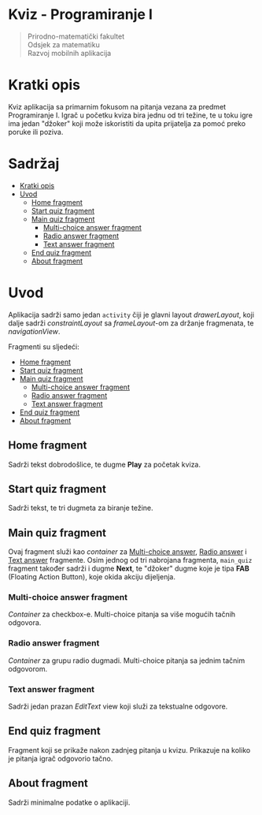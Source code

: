 # Kviz - Programiranje I

> Prirodno-matematički fakultet\
> Odsjek za matematiku\
> Razvoj mobilnih aplikacija

# Kratki opis

Kviz aplikacija sa primarnim fokusom na pitanja vezana za predmet Programiranje I.
Igrač u početku kviza bira jednu od tri težine, te u toku igre ima jedan "džoker" koji može iskoristiti
da upita prijatelja za pomoć preko poruke ili poziva.

# Sadržaj

  - [Kratki opis](#kratki-opis)
  - [Uvod](#uvod)
    - [Home fragment](#home-fragment)
    - [Start quiz fragment](#start-quiz-fragment)
    - [Main quiz fragment](#main-quiz-fragment)
      - [Multi-choice answer fragment](#multi-choice-answer-fragment)
      - [Radio answer fragment](#radio-answer-fragment)
      - [Text answer fragment](#text-answer-fragment)
    - [End quiz fragment](#end-quiz-fragment)
    - [About fragment](#about-fragment)


# Uvod 

Aplikacija sadrži samo jedan `activity` čiji je glavni layout *drawerLayout*, koji dalje sadrži *constraintLayout* sa *frameLayout*-om za držanje fragmenata, te *navigationView*.

Fragmenti su sljedeći:
  - [Home fragment](#home-fragment)
  - [Start quiz fragment](#start-quiz-fragment)
  - [Main quiz fragment](#main-quiz-fragment)
    - [Multi-choice answer fragment](#multi-choice-answer-fragment)
    - [Radio answer fragment](#radio-answer-fragment)
    - [Text answer fragment](#text-answer-fragment)
  - [End quiz fragment](#end-quiz-fragment)
  - [About fragment](#about-fragment)



## Home fragment

Sadrži tekst dobrodošlice, te dugme **Play** za početak kviza.

## Start quiz fragment

Sadrži tekst, te tri dugmeta za biranje težine.

## Main quiz fragment

Ovaj fragment služi kao *container* za 
[Multi-choice answer](#multi-choice-answer-fragment), 
[Radio answer](#radio-answer-fragment) i 
[Text answer](#text-answer-fragment) fragmente. Osim jednog od tri nabrojana fragmenta, `main_quiz` fragment također sadrži i dugme **Next**, te "džoker" dugme koje je tipa **FAB** (Floating Action Button), koje okida akciju dijeljenja.

### Multi-choice answer fragment

*Container* za checkbox-e. Multi-choice pitanja sa više mogućih tačnih odgovora.

### Radio answer fragment

*Container* za grupu radio dugmadi. Multi-choice pitanja sa jednim tačnim odgovorom.

### Text answer fragment

Sadrži jedan prazan *EditText* view koji služi za tekstualne odgovore.

## End quiz fragment

Fragment koji se prikaže nakon zadnjeg pitanja u kvizu. Prikazuje na koliko je pitanja igrač odgovorio tačno.

## About fragment

Sadrži minimalne podatke o aplikaciji.